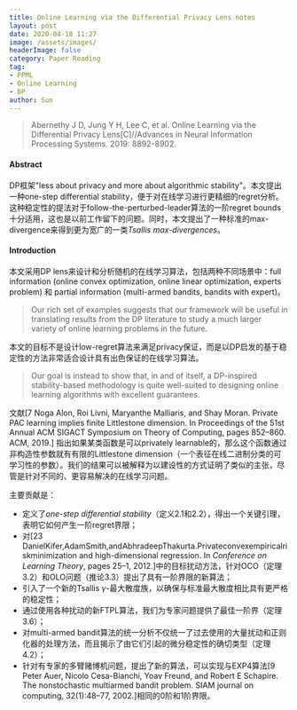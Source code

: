```yaml
---
title: Online Learning via the Differential Privacy Lens notes
layout: post
date: 2020-04-18 11:27
image: /assets/images/
headerImage: false
category: Paper Reading
tag:
- PPML
- Online Learning
- DP
author: Sun
---
```


> Abernethy J D, Jung Y H, Lee C, et al. Online Learning via the Differential Privacy Lens[C]//Advances in Neural Information Processing Systems. 2019: 8892-8902.

#### Abstract

DP框架"less about privacy and more about algorithmic stability"。本文提出一种one-step differential stability，便于对在线学习进行更精细的regret分析。这种稳定性的提法对于follow-the-perturbed-leader算法的一阶regret bounds十分适用，这也是以前工作留下的问题。同时，本文提出了一种标准的max-divergence来得到更为宽广的一类*Tsallis max-divergences*。

#### Introduction

本文采用DP lens来设计和分析随机的在线学习算法，包括两种不同场景中：full information (online convex optimization, online linear optimization, experts problem) 和 partial information (multi-armed bandits, bandits with expert)。

> Our rich set of examples suggests that our framework will be useful in translating results from the DP literature to study a much larger variety of online learning problems in the future.

本文的目标不是设计low-regret算法来满足privacy保证，而是以DP启发的基于稳定性的方法非常适合设计具有出色保证的在线学习算法。

> Our goal is instead to show that, in and of itself, a DP-inspired stability-based methodology is quite well-suited to designing online learning algorithms with excellent guarantees.

文献[7 Noga Alon, Roi Livni, Maryanthe Malliaris, and Shay Moran. Private PAC learning implies finite Littlestone dimension. In Proceedings of the 51st Annual ACM SIGACT Symposium on Theory of Computing, pages 852–860. ACM, 2019.] 指出如果某类函数是可以privately learnable的，那么这个函数通过非构造性参数就有有限的Littlestone dimension（一个表征在线二进制分类的可学习性的参数）。我们的结果可以被解释为以建设性的方式证明了类似的主张，尽管是针对不同的、更容易解决的在线学习问题。

主要贡献是：

* 定义了*one-step differential stability*（定义2.1和2.2），得出一个关键引理，表明它如何产生一阶regret界限；
* 对[23 DanielKifer,AdamSmith,andAbhradeepThakurta.Privateconvexempiricalriskminimization and high-dimensional regression. In *Conference on Learning Theory*, pages 25–1, 2012.]中的目标扰动方法，针对OCO（定理3.2）和OLO问题（推论3.3）提出了具有一阶界限的新算法；
* 引入了一个新的Tsallis $\gamma$-最大散度族，以确保与标准最大散度相比具有更严格的稳定性；
* 通过使用各种扰动的新FTPL算法，我们为专家问题提供了最佳一阶界（定理3.6）；
* 对multi-armed bandit算法的统一分析不仅统一了过去使用的大量扰动和正则化器的处理方法，而且揭示了由它们引起的微分稳定性的确切类型（定理4.2）；
* 针对有专家的多臂赌博机问题，提出了新的算法，可以实现与EXP4算法[9 Peter Auer, Nicolo Cesa-Bianchi, Yoav Freund, and Robert E Schapire. The nonstochastic multiarmed bandit problem. SIAM journal on computing, 32(1):48–77, 2002.]相同的0阶和1阶界限。

